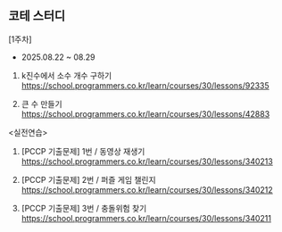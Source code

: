 <h2>코테 스터디</h2>

[1주차]
- 2025.08.22 ~ 08.29
1. k진수에서 소수 개수 구하기<br>
https://school.programmers.co.kr/learn/courses/30/lessons/92335

2. 큰 수 만들기<br>
https://school.programmers.co.kr/learn/courses/30/lessons/42883

<실전연습>
1. [PCCP 기출문제] 1번 / 동영상 재생기
https://school.programmers.co.kr/learn/courses/30/lessons/340213

2. [PCCP 기출문제] 2번 / 퍼즐 게임 챌린지
https://school.programmers.co.kr/learn/courses/30/lessons/340212

3. [PCCP 기출문제] 3번 / 충돌위험 찾기
https://school.programmers.co.kr/learn/courses/30/lessons/340211

##



